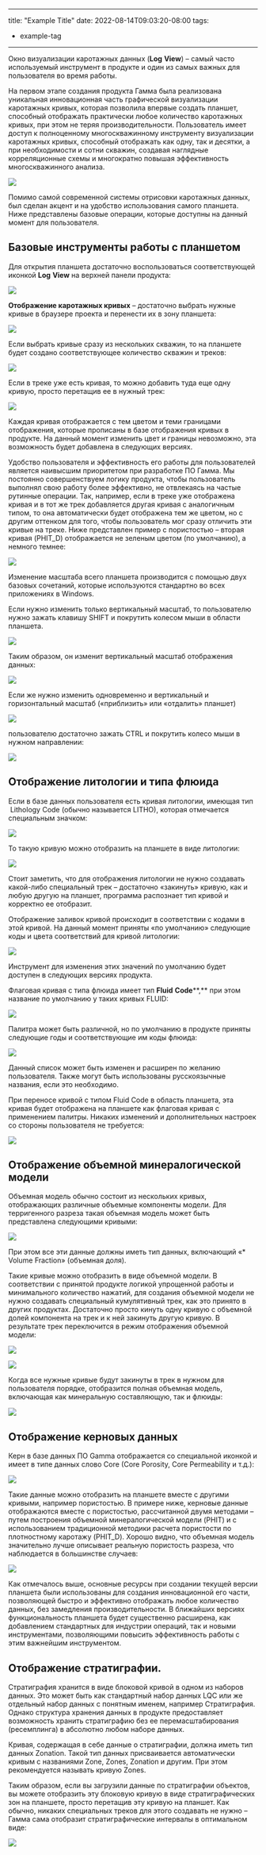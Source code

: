 
---
title: "Example Title"
date: 2022-08-14T09:03:20-08:00
tags:
- example-tag
---

Окно визуализации каротажных данных (**Log** **View**) – самый часто используемый инструмент в продукте и один из самых важных для пользователя во время работы.

На первом этапе создания продукта Гамма была реализована уникальная инновационная часть графической визуализации каротажных кривых, которая позволила впервые создать планшет, способный отображать практически любое количество каротажных кривых, при этом не теряя производительности. Пользователь имеет доступ к полноценному многоскважинному инструменту визуализации каротажных кривых, способный отображать как одну, так и десятки, а при необходимости и сотни скважин, создавая наглядные корреляционные схемы и многократно повышая эффективность многоскважинного анализа.

![](http://gamma-wellbore.com/wp-content/uploads/2023/02/image27.png)

Помимо самой современной системы отрисовки каротажных данных, был сделан акцент и на удобство использования самого планшета. Ниже представлены базовые операции, которые доступны на данный момент для пользователя.

## Базовые инструменты работы с планшетом

Для открытия планшета достаточно воспользоваться соответствующей иконкой **Log** **View** на верхней панели продукта:

![](http://gamma-wellbore.com/wp-content/uploads/2023/02/image28.png)

**Отображение каротажных кривых** – достаточно выбрать нужные кривые в браузере проекта и перенести их в зону планшета:

![](http://gamma-wellbore.com/wp-content/uploads/2023/02/image29.png)

Если выбрать кривые сразу из нескольких скважин, то на планшете будет создано соответствующее количество скважин и треков:

![](http://gamma-wellbore.com/wp-content/uploads/2023/02/image30.png)

Если в треке уже есть кривая, то можно добавить туда еще одну кривую, просто перетащив ее в нужный трек:

![](http://gamma-wellbore.com/wp-content/uploads/2023/02/image31.png)

Каждая кривая отображается с тем цветом и теми границами отображения, которые прописаны в базе отображения кривых в продукте. На данный момент изменить цвет и границы невозможно, эта возможность будет добавлена в следующих версиях.

Удобство пользователя и эффективность его работы для пользователей является наивысшим приоритетом при разработке ПО Гамма. Мы постоянно совершенствуем логику продукта, чтобы пользователь выполнял свою работу более эффективно, не отвлекаясь на частые рутинные операции. Так, например, если в треке уже отображена кривая и в тот же трек добавляется другая кривая с аналогичным типом, то она автоматически будет отображена тем же цветом, но с другим оттенком для того, чтобы пользователь мог сразу отличить эти кривые на треке. Ниже представлен пример с пористостью – вторая кривая (PHIT_D) отображается не зеленым цветом (по умолчанию), а немного темнее:

![](http://gamma-wellbore.com/wp-content/uploads/2023/02/image32.png)

Изменение масштаба всего планшета производится с помощью двух базовых сочетаний, которые используются стандартно во всех приложениях в Windows.

Если нужно изменить только вертикальный масштаб, то пользователю нужно зажать клавишу SHIFT и покрутить колесом мыши в области планшета.

![](http://gamma-wellbore.com/wp-content/uploads/2023/02/image33.png)

Таким образом, он изменит вертикальный масштаб отображения данных:

![](http://gamma-wellbore.com/wp-content/uploads/2023/02/image34.png)

Если же нужно изменить одновременно и вертикальный и горизонтальный масштаб («приблизить» или «отдалить» планшет)

![](http://gamma-wellbore.com/wp-content/uploads/2023/02/image35.png)

пользователю достаточно зажать CTRL и покрутить колесо мыши в нужном направлении:

![](http://gamma-wellbore.com/wp-content/uploads/2023/02/image36.png)

## Отображение литологии и типа флюида

Если в базе данных пользователя есть кривая литологии, имеющая тип  Lithology Code (обычно называется LITHO), которая отмечается специальным значком:

![](http://gamma-wellbore.com/wp-content/uploads/2023/02/image37.png)

То такую кривую можно отобразить на планшете в виде литологии:

![](http://gamma-wellbore.com/wp-content/uploads/2023/02/image38.png)

Стоит заметить, что для отображения литологии не нужно создавать какой-либо специальный трек – достаточно «закинуть» кривую, как и любую другую на планшет, программа распознает тип кривой и корректно ее отобразит.

Отображение заливок кривой происходит в соответствии с кодами в этой кривой. На данный момент приняты «по умолчанию» следующие коды и цвета соответствий для кривой литологии:

![](http://gamma-wellbore.com/wp-content/uploads/2023/02/image39.png)

Инструмент для изменения этих значений по умолчанию будет доступен в следующих версиях продукта.

Флаговая кривая с типа флюида имеет тип **Fluid** **Code****,** при этом название по умолчанию у таких кривых FLUID:

![](http://gamma-wellbore.com/wp-content/uploads/2023/02/image40.png)

Палитра может быть различной, но по умолчанию в продукте приняты следующие годы и соответствующие им коды флюида:

![](http://gamma-wellbore.com/wp-content/uploads/2023/02/image41.png)

Данный список может быть изменен и расширен по желанию пользователя. Также могут быть использованы русскоязычные названия, если это необходимо.

При переносе кривой с типом Fluid Code в область планшета, эта кривая будет отображена на планшете как флаговая кривая с применением палитры. Никаких изменений и дополнительных настроек со стороны пользователя не требуется:

![](http://gamma-wellbore.com/wp-content/uploads/2023/02/image42.png)

## Отображение объемной минералогической модели

Объемная модель обычно состоит из нескольких кривых, отображающих различные объемные компоненты модели. Для терригенного разреза такая объемная модель может быть представлена следующими кривыми:

![](http://gamma-wellbore.com/wp-content/uploads/2023/02/image43.png)

При этом все эти данные должны иметь тип данных, включающий «* Volume Fraction» (объемная доля).

Такие кривые можно отобразить в виде объемной модели. В соответствии с принятой продукте логикой упрощенной работы и минимального количество нажатий, для создания объемной модели не нужно создавать специальный кумулятивный трек, как это принято в других продуктах. Достаточно просто кинуть одну кривую с объемной долей компонента на трек и к ней закинуть другую кривую. В результате трек переключится в режим отображения объемной модели:

![](http://gamma-wellbore.com/wp-content/uploads/2023/02/image44.png)

![](http://gamma-wellbore.com/wp-content/uploads/2023/02/image45.png)

Когда все нужные кривые будут закинуты в трек в нужном для пользователя порядке, отобразится полная объемная модель, включающая как минеральную составляющую, так и флюиды:

![](http://gamma-wellbore.com/wp-content/uploads/2023/02/image46.png)

## Отображение керновых данных

Керн в базе данных ПО Gamma отображается со специальной иконкой и имеет в типе данных слово Core (Core Porosity, Core Permeability и т.д.):

![](http://gamma-wellbore.com/wp-content/uploads/2023/02/image47.png)

Такие данные можно отобразить на планшете вместе с другими кривыми, например пористостью. В примере ниже, керновые данные отображаются вместе с пористостью, рассчитанной двумя методами – путем построения объемной минералогической модели (PHIT) и с использованием традиционной методики расчета пористости по плотностному каротажу (PHIT_D). Хорошо видно, что объемная модель значительно лучше описывает реальную пористость разреза, что наблюдается в большинстве случаев:

![](http://gamma-wellbore.com/wp-content/uploads/2023/02/image48.png)

Как отмечалось выше, основные ресурсы при создании текущей версии планшета были использованы для создания инновационной его части, позволяющей быстро и эффективно отображать любое количество данных, без замедления производительности. В ближайших версиях функциональность планшета будет существенно расширена, как добавлением стандартных для индустрии операций, так и новыми инструментами, позволяющими повысить эффективность работы с этим важнейшим инструментом.

## Отображение стратиграфии.

Стратиграфия хранится в виде блоковой кривой в одном из наборов данных. Это может быть как стандартный набор данных LQC или же отдельный набор данных с понятным именем, например Стратиграфия. Однако структура хранения данных в продукте предоставляет возможность хранить стратиграфию без ее перемасштабирования (ресемплинга) в абсолютно любом наборе данных.

Кривая, содержащая в себе данные о стратиграфии, должна иметь тип данных Zonation. Такой тип данных присваивается автоматически кривым с названиями Zone, Zones, Zonation и другим. При этом рекомендуется называть кривую Zones.

Таким образом, если вы загрузили данные по стратиграфии объектов, вы можете отобразить эту блоковую кривую в виде стратиграфических зон на планшете, просто перетащив эту кривую на планшет. Как обычно, никаких специальных треков для этого создавать не нужно – Гамма сама отобразит стратиграфические интервалы в оптимальном виде:

![](http://gamma-wellbore.com/wp-content/uploads/2023/02/image49.png)
